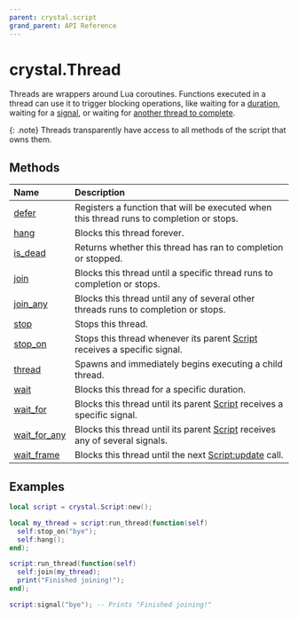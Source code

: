 ```yaml
---
parent: crystal.script
grand_parent: API Reference
---
```


# crystal.Thread

Threads are wrappers around Lua coroutines. Functions executed in a thread can use it to trigger blocking operations, like waiting for a [duration](thread_wait), waiting for a [signal](thread_wait_for), or waiting for [another thread to complete](thread_join).

{: .note}
Threads transparently have access to all methods of the script that owns them.

## Methods

| Name                                | Description                                                                              |
| :---------------------------------- | :--------------------------------------------------------------------------------------- |
| [defer](thread_defer)               | Registers a function that will be executed when this thread runs to completion or stops. |
| [hang](thread_hang)                 | Blocks this thread forever.                                                              |
| [is_dead](thread_is_dead)           | Returns whether this thread has ran to completion or stopped.                            |
| [join](thread_join)                 | Blocks this thread until a specific thread runs to completion or stops.                  |
| [join_any](thread_join_any)         | Blocks this thread until any of several other threads runs to completion or stops.       |
| [stop](thread_stop)                 | Stops this thread.                                                                       |
| [stop_on](thread_stop_on)           | Stops this thread whenever its parent [Script](script) receives a specific signal.       |
| [thread](thread_thread)             | Spawns and immediately begins executing a child thread.                                  |
| [wait](thread_wait)                 | Blocks this thread for a specific duration.                                              |
| [wait_for](thread_wait_for)         | Blocks this thread until its parent [Script](script) receives a specific signal.         |
| [wait_for_any](thread_wait_for_any) | Blocks this thread until its parent [Script](script) receives any of several signals.    |
| [wait_frame](thread_wait_frame)     | Blocks this thread until the next [Script:update](script_update) call.                   |

## Examples

```lua
local script = crystal.Script:new();

local my_thread = script:run_thread(function(self)
  self:stop_on("bye");
  self:hang();
end);

script:run_thread(function(self)
  self:join(my_thread);
  print("Finished joining!");
end);

script:signal("bye"); -- Prints "Finished joining!"
```

